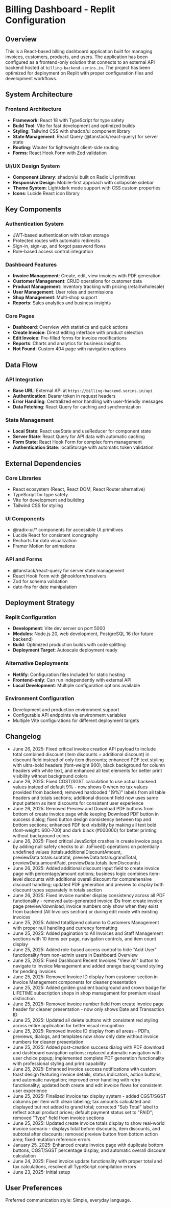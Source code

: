 # Billing Dashboard - Replit Configuration

## Overview

This is a React-based billing dashboard application built for managing invoices, customers, products, and users. The application has been configured as a frontend-only solution that connects to an external API backend hosted at `billing-backend.serins.in`. The project has been optimized for deployment on Replit with proper configuration files and development workflows.

## System Architecture

### Frontend Architecture
- **Framework**: React 18 with TypeScript for type safety
- **Build Tool**: Vite for fast development and optimized builds
- **Styling**: Tailwind CSS with shadcn/ui component library
- **State Management**: React Query (@tanstack/react-query) for server state
- **Routing**: Wouter for lightweight client-side routing
- **Forms**: React Hook Form with Zod validation

### UI/UX Design System
- **Component Library**: shadcn/ui built on Radix UI primitives
- **Responsive Design**: Mobile-first approach with collapsible sidebar
- **Theme System**: Light/dark mode support with CSS custom properties
- **Icons**: Lucide React icon library

## Key Components

### Authentication System
- JWT-based authentication with token storage
- Protected routes with automatic redirects
- Sign-in, sign-up, and forgot password flows
- Role-based access control integration

### Dashboard Features
- **Invoice Management**: Create, edit, view invoices with PDF generation
- **Customer Management**: CRUD operations for customer data
- **Product Management**: Inventory tracking with pricing (retail/wholesale)
- **User Management**: User roles and permissions
- **Shop Management**: Multi-shop support
- **Reports**: Sales analytics and business insights

### Core Pages
- **Dashboard**: Overview with statistics and quick actions
- **Create Invoice**: Direct editing interface with product selection
- **Edit Invoice**: Pre-filled forms for invoice modifications
- **Reports**: Charts and analytics for business insights
- **Not Found**: Custom 404 page with navigation options

## Data Flow

### API Integration
- **Base URL**: External API at `https://billing-backend.serins.in/api`
- **Authentication**: Bearer token in request headers
- **Error Handling**: Centralized error handling with user-friendly messages
- **Data Fetching**: React Query for caching and synchronization

### State Management
- **Local State**: React useState and useReducer for component state
- **Server State**: React Query for API data with automatic caching
- **Form State**: React Hook Form for complex form management
- **Authentication State**: localStorage with automatic token validation

## External Dependencies

### Core Libraries
- React ecosystem (React, React DOM, React Router alternative)
- TypeScript for type safety
- Vite for development and building
- Tailwind CSS for styling

### UI Components
- @radix-ui/* components for accessible UI primitives
- Lucide React for consistent iconography
- Recharts for data visualization
- Framer Motion for animations

### API and Forms
- @tanstack/react-query for server state management
- React Hook Form with @hookform/resolvers
- Zod for schema validation
- date-fns for date manipulation

## Deployment Strategy

### Replit Configuration
- **Development**: Vite dev server on port 5000
- **Modules**: Node.js 20, web development, PostgreSQL 16 (for future backend)
- **Build**: Optimized production builds with code splitting
- **Deployment Target**: Autoscale deployment ready

### Alternative Deployments
- **Netlify**: Configuration files included for static hosting
- **Frontend-only**: Can run independently with external API
- **Local Development**: Multiple configuration options available

### Environment Configuration
- Development and production environment support
- Configurable API endpoints via environment variables
- Multiple Vite configurations for different deployment targets

## Changelog

- June 26, 2025: Fixed critical invoice creation API payload to include total combined discount (item discounts + additional discount) in discount field instead of only item discounts; enhanced PDF text styling with ultra-bold headers (font-weight 900), black background for column headers with white text, and enhanced all text elements for better print visibility without background colors
- June 26, 2025: Fixed CGST/SGST calculation to use actual backend values instead of default 9% - now shows 0 when no tax values provided from backend; removed hardcoded "(9%)" labels from all table headers and totals sections; additional discount field now uses same input pattern as item discounts for consistent user experience
- June 26, 2025: Removed Preview and Download PDF buttons from bottom of create invoice page while keeping Download PDF button in success dialog; fixed button design consistency between top and bottom sections; enhanced PDF text visibility by making all text bold (font-weight: 600-700) and dark black (#000000) for better printing without background colors
- June 26, 2025: Fixed critical JavaScript crashes in create invoice page by adding null safety checks to all .toFixed() operations on potentially undefined values (totals.additionalDiscountAmount, previewData.totals.subtotal, previewData.totals.grandTotal, previewData.amountPaid, previewData.totals.itemDiscounts)
- June 26, 2025: Added additional discount input field to create invoice page with percentage/amount options; business logic combines item-level discounts with additional overall discount for comprehensive discount handling; updated PDF generation and preview to display both discount types separately in totals section
- June 26, 2025: Fixed invoice number display consistency across all PDF functionality - removed auto-generated invoice IDs from create invoice page preview/download; invoice numbers only show when they exist from backend (All Invoices section) or during edit mode with existing invoices
- June 25, 2025: Added totalSpend column to Customers Management with proper null handling and currency formatting
- June 25, 2025: Added pagination to All Invoices and Staff Management sections with 10 items per page, navigation controls, and item count display
- June 25, 2025: Added role-based access control to hide "Add User" functionality from non-admin users in Dashboard Overview
- June 25, 2025: Fixed Dashboard Recent Invoices "View All" button to navigate to Invoice Management and added orange background styling for pending invoices
- June 25, 2025: Removed Invoice ID display from customer section in Invoice Management components for cleaner presentation
- June 25, 2025: Added golden gradient background and crown badge for LIFETIME subscription shops in shop management for premium visual distinction
- June 25, 2025: Removed invoice number field from create invoice page header for cleaner presentation - now only shows Date and Transaction ID
- June 25, 2025: Updated all delete buttons with consistent red styling across entire application for better visual recognition
- June 25, 2025: Removed invoice ID display from all areas - PDFs, previews, dialogs, and templates now show only date without invoice numbers for cleaner presentation
- June 25, 2025: Added post-creation success dialog with PDF download and dashboard navigation options; replaced automatic navigation with user choice popup; implemented complete PDF generation functionality with professional styling and print capability
- June 25, 2025: Enhanced invoice success notifications with custom toast design featuring invoice details, status indicators, action buttons, and automatic navigation; improved error handling with retry functionality; updated both create and edit invoice flows for consistent user experience
- June 25, 2025: Finalized invoice tax display system - added CGST/SGST columns per item with clean labeling; tax amounts calculated and displayed but not added to grand total; corrected "Sub Total" label to reflect actual product prices; default payment status set to "PAID"; removed "Type" field from invoice sections
- June 25, 2025: Updated create invoice totals display to show real-world invoice scenario - displays total before discounts, item discounts, and subtotal after discounts; removed preview button from bottom action area; fixed mutation reference errors
- January 25, 2025: Enhanced create invoice page with duplicate bottom buttons, CGST/SGST percentage display, and automatic overall discount calculation
- June 24, 2025: Fixed invoice update functionality with proper total and tax calculations, resolved all TypeScript compilation errors
- June 23, 2025: Initial setup

## User Preferences

Preferred communication style: Simple, everyday language.